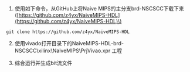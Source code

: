 1. 使用如下命令，从GitHub上将Naive MIPS的主分支brd-NSCSCC下载下来\([https://github.com/z4yx/NaiveMIPS-HDL](https://github.com/z4yx/NaiveMIPS-HDL)\)

```
git clone https://github.com/z4yx/NaiveMIPS-HDL
```

2. 使用vivado打开目录下的NaiveMIPS-HDL-brd-NSCSCC\xilinx\NaiveMIPS\PrjVivao.xpr 工程

3. 综合运行并生成bit流文件



